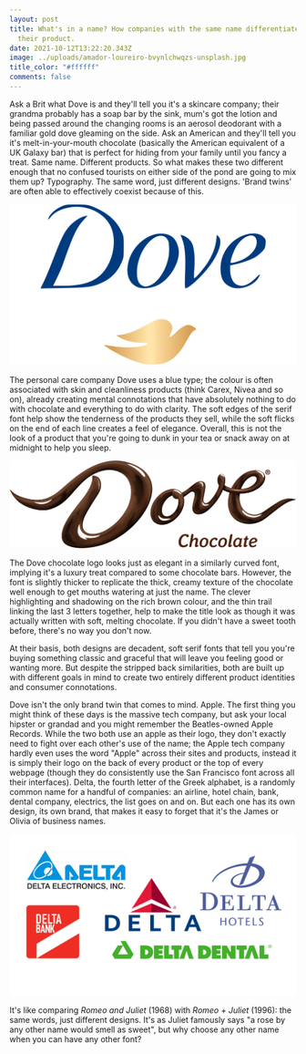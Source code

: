```yaml
---
layout: post
title: What's in a name? How companies with the same name differentiate to suit
  their product.
date: 2021-10-12T13:22:20.343Z
image: ../uploads/amador-loureiro-bvynlchwqzs-unsplash.jpg
title_color: "#ffffff"
comments: false
---
```

Ask a Brit what Dove is and they'll tell you it's a skincare company; their grandma probably has a soap bar by the sink, mum's got the lotion and being passed around the changing rooms is an aerosol deodorant with a familiar gold dove gleaming on the side. Ask an American and they'll tell you it's melt-in-your-mouth chocolate (basically the American equivalent of a UK Galaxy bar) that is perfect for hiding from your family until you fancy a treat. Same name. Different products. So what makes these two different enough that no confused tourists on either side of the pond are going to mix them up? Typography. The same word, just different designs. 'Brand twins' are often able to effectively coexist because of this.

![](../uploads/dove-logo.png)

The personal care company Dove uses a blue type; the colour is often associated with skin and cleanliness products (think Carex, Nivea and so on), already creating mental connotations that have absolutely nothing to do with chocolate and everything to do with clarity. The soft edges of the serif font help show the tenderness of the products they sell, while the soft flicks on the end of each line creates a feel of elegance. Overall, this is not the look of a product that you're going to dunk in your tea or snack away on at midnight to help you sleep. 

![](../uploads/dove_chocolate_logo.webp)

The Dove chocolate logo looks just as elegant in a similarly curved font, implying it's a luxury treat compared to some chocolate bars. However, the font is slightly thicker to replicate the thick, creamy texture of the chocolate well enough to get mouths watering at just the name. The clever highlighting and shadowing on the rich brown colour, and the thin trail linking the last 3 letters together, help to make the title look as though it was actually written with soft, melting chocolate. If you didn't have a sweet tooth before, there's no way you don't now.

At their basis, both designs are decadent, soft serif fonts that tell you you're buying something classic and graceful that will leave you feeling good or wanting more. But despite the stripped back similarities, both are built up with different goals in mind to create two entirely different product identities and consumer connotations.

Dove isn't the only brand twin that comes to mind. Apple. The first thing you might think of these days is the massive tech company, but ask your local hipster or grandad and you might remember the Beatles-owned Apple Records. While the two both use an apple as their logo, they don't exactly need to fight over each other's use of the name; the Apple tech company hardly even uses the word "Apple" across their sites and products, instead it is simply their logo on the back of every product or the top of every webpage (though they do consistently use the San Francisco font across all their interfaces). Delta, the fourth letter of the Greek alphabet, is a randomly common name for a handful of companies: an airline, hotel chain, bank, dental company, electrics, the list goes on and on. But each one has its own design, its own brand, that makes it easy to forget that it's the James or Olivia of business names.

![](../uploads/untitled-design-1-.png)

It's like comparing *Romeo and Juliet* (1968) with *Romeo + Juliet* (1996): the same words, just different designs. It's as Juliet famously says "a rose by any other name would smell as sweet", but why choose any other name when you can have any other font?